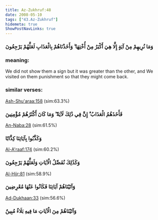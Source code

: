 ```yaml
---
title: Az-Zukhruf:48
date: 2008-05-10
tags: ["43.Az-Zukhruf"]
hidemeta: true 
ShowPostNavLinks: true 
---
```

### وَمَا نُرِيهِمْ مِنْ آيَةٍ إِلَّا هِيَ أَكْبَرُ مِنْ أُخْتِهَا ۖ وَأَخَذْنَاهُمْ بِالْعَذَابِ لَعَلَّهُمْ يَرْجِعُونَ
### meaning: 
We did not show them a sign but it was greater than the other, and We visited on them punishment so that they might come back.
### similar verses: 

[Ash-Shu'araa:158](/26/158) (sim:63.3%)

### فَأَخَذَهُمُ الْعَذَابُ ۗ إِنَّ فِي ذَٰلِكَ لَآيَةً ۖ وَمَا كَانَ أَكْثَرُهُمْ مُؤْمِنِينَ

[An-Naba:28](/78/28) (sim:61.5%)

### وَكَذَّبُوا بِآيَاتِنَا كِذَّابًا

[Al-A'raaf:174](/7/174) (sim:60.2%)

### وَكَذَٰلِكَ نُفَصِّلُ الْآيَاتِ وَلَعَلَّهُمْ يَرْجِعُونَ

[Al-Hijr:81](/15/81) (sim:58.9%)

### وَآتَيْنَاهُمْ آيَاتِنَا فَكَانُوا عَنْهَا مُعْرِضِينَ

[Ad-Dukhaan:33](/44/33) (sim:56.6%)

### وَآتَيْنَاهُمْ مِنَ الْآيَاتِ مَا فِيهِ بَلَاءٌ مُبِينٌ
